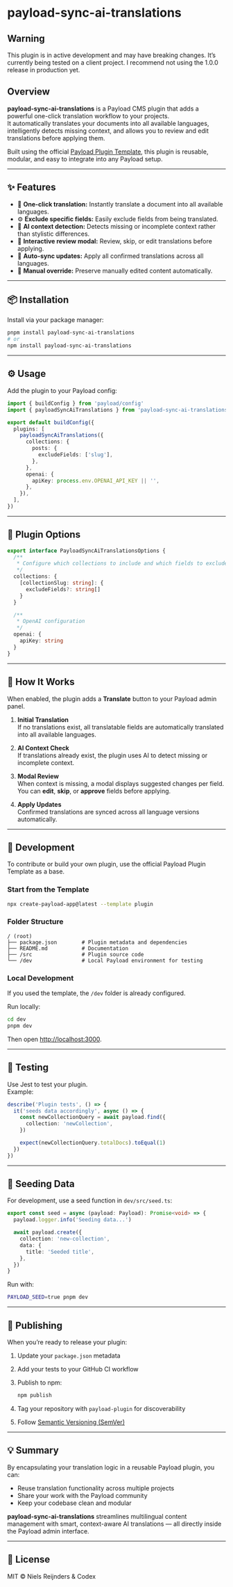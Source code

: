 # payload-sync-ai-translations

## Warning

This plugin is in active development and may have breaking changes. It’s currently being tested on a client project. I recommend not using the 1.0.0 release in production yet.

## Overview

**payload-sync-ai-translations** is a Payload CMS plugin that adds a powerful one-click translation workflow to your projects.  
It automatically translates your documents into all available languages, intelligently detects missing context, and allows you to review and edit translations before applying them.

Built using the official [Payload Plugin Template](https://payloadcms.com/docs/plugins/overview), this plugin is reusable, modular, and easy to integrate into any Payload setup.

---

## ✨ Features

- 🔁 **One-click translation:** Instantly translate a document into all available languages.
- ⚙️ **Exclude specific fields:** Easily exclude fields from being translated.
- 🧠 **AI context detection:** Detects missing or incomplete context rather than stylistic differences.
- 💬 **Interactive review modal:** Review, skip, or edit translations before applying.
- 🚀 **Auto-sync updates:** Apply all confirmed translations across all languages.
- 📝 **Manual override:** Preserve manually edited content automatically.

---

## 📦 Installation

Install via your package manager:

```bash
pnpm install payload-sync-ai-translations
# or
npm install payload-sync-ai-translations
```

---

## ⚙️ Usage

Add the plugin to your Payload config:

```ts
import { buildConfig } from 'payload/config'
import { payloadSyncAiTranslations } from 'payload-sync-ai-translations'

export default buildConfig({
  plugins: [
    payloadSyncAiTranslations({
      collections: {
        posts: {
          excludeFields: ['slug'],
        },
      },
      openai: {
        apiKey: process.env.OPENAI_API_KEY || '',
      },
    }),
  ],
})
```

---

## 🔧 Plugin Options

```ts
export interface PayloadSyncAiTranslationsOptions {
  /**
   * Configure which collections to include and which fields to exclude
   */
  collections: {
    [collectionSlug: string]: {
      excludeFields?: string[]
    }
  }

  /**
   * OpenAI configuration
   */
  openai: {
    apiKey: string
  }
}
```

---

## 🧩 How It Works

When enabled, the plugin adds a **Translate** button to your Payload admin panel.

1. **Initial Translation**  
   If no translations exist, all translatable fields are automatically translated into all available languages.

2. **AI Context Check**  
   If translations already exist, the plugin uses AI to detect missing or incomplete context.

3. **Modal Review**  
   When context is missing, a modal displays suggested changes per field.  
   You can **edit**, **skip**, or **approve** fields before applying.

4. **Apply Updates**  
   Confirmed translations are synced across all language versions automatically.

---

## 🧱 Development

To contribute or build your own plugin, use the official Payload Plugin Template as a base.

### Start from the Template

```bash
npx create-payload-app@latest --template plugin
```

### Folder Structure

```
/ (root)
├── package.json        # Plugin metadata and dependencies
├── README.md           # Documentation
├── /src                # Plugin source code
└── /dev                # Local Payload environment for testing
```

### Local Development

If you used the template, the `/dev` folder is already configured.

Run locally:

```bash
cd dev
pnpm dev
```

Then open [http://localhost:3000](http://localhost:3000).

---

## 🧪 Testing

Use Jest to test your plugin.  
Example:

```ts
describe('Plugin tests', () => {
  it('seeds data accordingly', async () => {
    const newCollectionQuery = await payload.find({
      collection: 'newCollection',
    })

    expect(newCollectionQuery.totalDocs).toEqual(1)
  })
})
```

---

## 🌱 Seeding Data

For development, use a seed function in `dev/src/seed.ts`:

```ts
export const seed = async (payload: Payload): Promise<void> => {
  payload.logger.info('Seeding data...')

  await payload.create({
    collection: 'new-collection',
    data: {
      title: 'Seeded title',
    },
  })
}
```

Run with:

```bash
PAYLOAD_SEED=true pnpm dev
```

---

## 🚀 Publishing

When you’re ready to release your plugin:

1. Update your `package.json` metadata
2. Add your tests to your GitHub CI workflow
3. Publish to npm:

   ```bash
   npm publish
   ```

4. Tag your repository with `payload-plugin` for discoverability
5. Follow [Semantic Versioning (SemVer)](https://semver.org/)

---

## 💡 Summary

By encapsulating your translation logic in a reusable Payload plugin, you can:

- Reuse translation functionality across multiple projects
- Share your work with the Payload community
- Keep your codebase clean and modular

**payload-sync-ai-translations** streamlines multilingual content management with smart, context-aware AI translations — all directly inside the Payload admin interface.

---

## 🧾 License

MIT © Niels Reijnders & Codex
